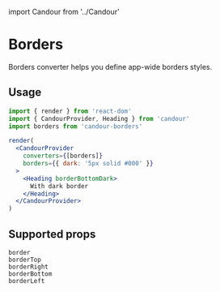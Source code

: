 import Candour from '../Candour'

# Borders

Borders converter helps you define app-wide borders styles.

## Usage

```jsx sandbox
import { render } from 'react-dom'
import { CandourProvider, Heading } from 'candour'
import borders from 'candour-borders'

render(
  <CandourProvider
    converters={[borders]}
    borders={{ dark: '5px solid #000' }}
  >
    <Heading borderBottomDark>
      With dark border
    </Heading>
  </CandourProvider>
)
```

## Supported props

```
border
borderTop
borderRight
borderBottom
borderLeft
```

